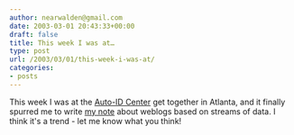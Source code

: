 ```yaml
---
author: nearwalden@gmail.com
date: 2003-03-01 20:43:33+00:00
draft: false
title: This week I was at…
type: post
url: /2003/03/01/this-week-i-was-at/
categories:
- posts
---
```


This week I was at the [Auto-ID Center](//www.autoidcenter.org/main.asp') get together in Atlanta, and it finally spurred me to write [my note](//radio.weblogs.com/0111105/stories/2003/02/28/cyblogs.html") about weblogs based on streams of data.  I think it's a trend - let me know what you think!



